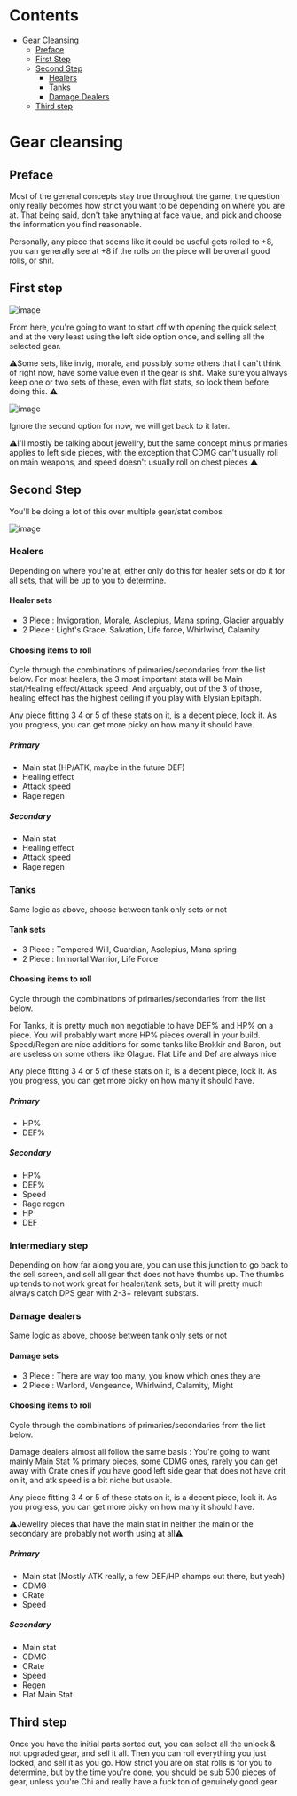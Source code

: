 # Contents

- [Gear Cleansing](#gear-cleansing)
  - [Preface](#preface)
  - [First Step](#first-step)
  - [Second Step](#second-step)
    - [Healers](#healers)
    - [Tanks](#tanks)
    - [Damage Dealers](#damage-dealers)
  - [Third step](#third-step)

# Gear cleansing

## Preface

Most of the general concepts stay true throughout the game, the question only really becomes how strict you want to be depending on where you are at. That being said, don't take anything at face value, and pick and choose the information you find reasonable.

Personally, any piece that seems like it could be useful gets rolled to +8, you can generally see at +8 if the rolls on the piece will be overall good rolls, or shit.

## First step

![image](https://github.com/Mawldor/WoR-content/assets/173509892/6267fe0a-9f64-4131-85d8-dbdac95b54b7)

From here, you're going to want to start off with opening the quick select, and at the very least using the left side option once, and selling all the selected gear. 

⚠️Some sets, like invig, morale, and possibly some others that I can't think of right now, have some value even if the gear is shit. Make sure you always keep one or two sets of these, even with flat stats, so lock them before doing this. ⚠️

![image](https://github.com/Mawldor/WoR-content/assets/173509892/3d36d382-5318-400f-b60c-3897a9681edf)

Ignore the second option for now, we will get back to it later.

⚠️I'll mostly be talking about jewellry, but the same concept minus primaries applies to left side pieces, with the exception that CDMG can't usually roll on main weapons, and speed doesn't usually roll on chest pieces ⚠️

## Second Step

You'll be doing a lot of this over multiple gear/stat combos

![image](https://github.com/Mawldor/WoR-content/assets/173509892/e16a0d5f-3c6b-4c39-a9a2-1c4ff70ad271)


### Healers

Depending on where you're at, either only do this for healer sets or do it for all sets, that will be up to you to determine.

#### Healer sets

- 3 Piece : Invigoration, Morale, Asclepius, Mana spring, Glacier arguably
- 2 Piece : Light's Grace, Salvation, Life force, Whirlwind, Calamity

#### Choosing items to roll

Cycle through the combinations of primaries/secondaries from the list below. 
For most healers, the 3 most important stats will be Main stat/Healing effect/Attack speed. And arguably, out of the 3 of those, healing effect has the highest ceiling if you play with Elysian Epitaph.

Any piece fitting 3 4 or 5 of these stats on it, is a decent piece, lock it. As you progress, you can get more picky on how many it should have.

##### Primary
- Main stat (HP/ATK, maybe in the future DEF)
- Healing effect
- Attack speed
- Rage regen

##### Secondary
- Main stat
- Healing effect
- Attack speed
- Rage regen

### Tanks

Same logic as above, choose between tank only sets or not


#### Tank sets

- 3 Piece : Tempered Will, Guardian, Asclepius, Mana spring
- 2 Piece : Immortal Warrior, Life Force

#### Choosing items to roll

Cycle through the combinations of primaries/secondaries from the list below. 

For Tanks, it is pretty much non negotiable to have DEF% and HP% on a piece. You will probably want more HP% pieces overall in your build. 
Speed/Regen are nice additions for some tanks like Brokkir and Baron, but are useless on some others like Olague. 
Flat Life and Def are always nice

Any piece fitting 3 4 or 5 of these stats on it, is a decent piece, lock it. As you progress, you can get more picky on how many it should have.

##### Primary
- HP%
- DEF%

##### Secondary
- HP%
- DEF%
- Speed
- Rage regen
- HP
- DEF

### Intermediary step

Depending on how far along you are, you can use this junction to go back to the sell screen, and sell all gear that does not have thumbs up. The thumbs up tends to not work great for healer/tank sets, but it will pretty much always catch DPS gear with 2-3+ relevant substats.

### Damage dealers

Same logic as above, choose between tank only sets or not


#### Damage sets

- 3 Piece : There are way too many, you know which ones they are
- 2 Piece : Warlord, Vengeance, Whirlwind, Calamity, Might

#### Choosing items to roll

Cycle through the combinations of primaries/secondaries from the list below. 

Damage dealers almost all follow the same basis : You're going to want mainly Main Stat % primary pieces, some CDMG ones, rarely you can get away with Crate ones if you have good left side gear that does not have crit on it, and atk speed is a bit niche but usable.

Any piece fitting 3 4 or 5 of these stats on it, is a decent piece, lock it. As you progress, you can get more picky on how many it should have.

⚠️Jewellry pieces that have the main stat in neither the main or the secondary are probably not worth using at all⚠️

##### Primary
- Main stat (Mostly ATK really, a few DEF/HP champs out there, but yeah)
- CDMG
- CRate
- Speed

##### Secondary
- Main stat
- CDMG
- CRate
- Speed
- Regen
- Flat Main Stat


## Third step

Once you have the initial parts sorted out, you can select all the unlock & not upgraded gear, and sell it all. Then you can roll everything you just locked, and sell it as you go. How strict you are on stat rolls is for you to determine, but by the time you're done, you should be sub 500 pieces of gear, unless you're Chi and really have a fuck ton of genuinely good gear

